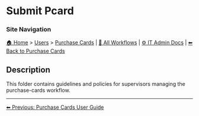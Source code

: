 <!-- description: Documentation about Submit Pcard for Your Organization. -->

# Submit Pcard

### Site Navigation
[🏠 Home](../../README.md) > [Users](../README.md) > [Purchase Cards](README.md) | [📂 All Workflows](../../users/users.md) | [⚙ IT Admin Docs](../../it-admins/README.md) | [⬅ Back to Purchase Cards](README.md)

## Description
This folder contains guidelines and policies for supervisors managing the purchase-cards workflow.

---

[⬅ Previous: Purchase Cards User Guide](purchase-cards-user-guide.md)